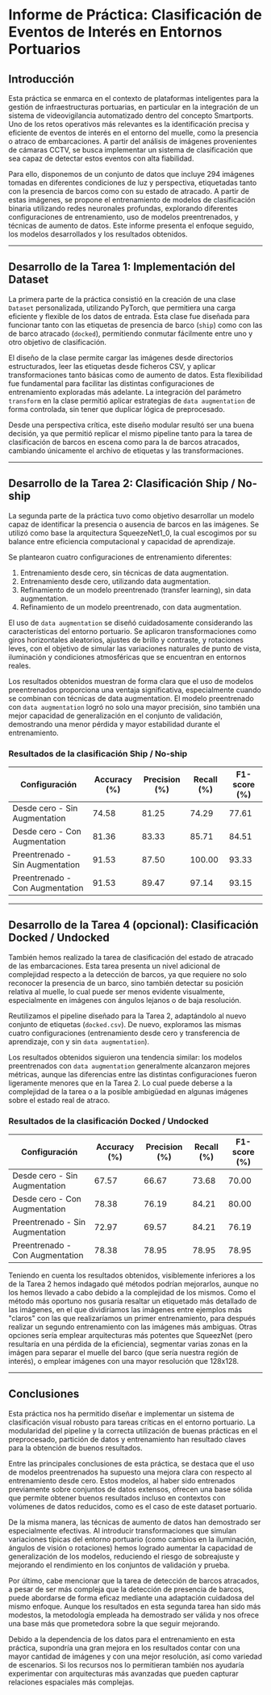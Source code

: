 # Informe de Práctica: Clasificación de Eventos de Interés en Entornos Portuarios

## Introducción

Esta práctica se enmarca en el contexto de plataformas inteligentes para la gestión de infraestructuras portuarias, en particular en la integración de un sistema de videovigilancia automatizado dentro del concepto Smartports. Uno de los retos operativos más relevantes es la identificación precisa y eficiente de eventos de interés en el entorno del muelle, como la presencia o atraco de embarcaciones. A partir del análisis de imágenes provenientes de cámaras CCTV, se busca implementar un sistema de clasificación que sea capaz de detectar estos eventos con alta fiabilidad.

Para ello, disponemos de un conjunto de datos que incluye 294 imágenes tomadas en diferentes condiciones de luz y perspectiva, etiquetadas tanto con la presencia de barcos como con su estado de atracado. A partir de estas imágenes, se propone el entrenamiento de modelos de clasificación binaria utilizando redes neuronales profundas, explorando diferentes configuraciones de entrenamiento, uso de modelos preentrenados, y técnicas de aumento de datos. Este informe presenta el enfoque seguido, los modelos desarrollados y los resultados obtenidos.

---

## Desarrollo de la Tarea 1: Implementación del Dataset

La primera parte de la práctica consistió en la creación de una clase `Dataset` personalizada, utilizando PyTorch, que permitiera una carga eficiente y flexible de los datos de entrada. Esta clase fue diseñada para funcionar tanto con las etiquetas de presencia de barco (`ship`) como con las de barco atracado (`docked`), permitiendo conmutar fácilmente entre uno y otro objetivo de clasificación.

El diseño de la clase permite cargar las imágenes desde directorios estructurados, leer las etiquetas desde ficheros CSV, y aplicar transformaciones tanto básicas como de aumento de datos. Esta flexibilidad fue fundamental para facilitar las distintas configuraciones de entrenamiento exploradas más adelante. La integración del parámetro `transform` en la clase permitió aplicar estrategias de `data augmentation` de forma controlada, sin tener que duplicar lógica de preprocesado.

Desde una perspectiva crítica, este diseño modular resultó ser una buena decisión, ya que permitió replicar el mismo pipeline tanto para la tarea de clasificación de barcos en escena como para la de barcos atracados, cambiando únicamente el archivo de etiquetas y las transformaciones.

---

## Desarrollo de la Tarea 2: Clasificación Ship / No-ship

La segunda parte de la práctica tuvo como objetivo desarrollar un modelo capaz de identificar la presencia o ausencia de barcos en las imágenes. Se utilizó como base la arquitectura SqueezeNet1_0, la cual escogimos por su balance entre eficiencia computacional y capacidad de aprendizaje.

Se plantearon cuatro configuraciones de entrenamiento diferentes:

1. Entrenamiento desde cero, sin técnicas de data augmentation.
2. Entrenamiento desde cero, utilizando data augmentation.
3. Refinamiento de un modelo preentrenado (transfer learning), sin data augmentation.
4. Refinamiento de un modelo preentrenado, con data augmentation.

El uso de `data augmentation` se diseñó cuidadosamente considerando las características del entorno portuario. Se aplicaron transformaciones como giros horizontales aleatorios, ajustes de brillo y contraste, y rotaciones leves, con el objetivo de simular las variaciones naturales de punto de vista, iluminación y condiciones atmosféricas que se encuentran en entornos reales.

Los resultados obtenidos muestran de forma clara que el uso de modelos preentrenados proporciona una ventaja significativa, especialmente cuando se combinan con técnicas de data augmentation. El modelo preentrenado con `data augmentation` logró no solo una mayor precisión, sino también una mejor capacidad de generalización en el conjunto de validación, demostrando una menor pérdida y mayor estabilidad durante el entrenamiento.

### Resultados de la clasificación Ship / No-ship

| Configuración                         | Accuracy (%) | Precision (%) | Recall (%) | F1-score (%) |
|--------------------------------------|--------------|----------------|-------------|----------------|
| Desde cero - Sin Augmentation        | 74.58        | 81.25          | 74.29       | 77.61          |
| Desde cero - Con Augmentation        | 81.36        | 83.33          | 85.71       | 84.51          |
| Preentrenado - Sin Augmentation      | 91.53        | 87.50          | 100.00      | 93.33          |
| Preentrenado - Con Augmentation      | 91.53        | 89.47          | 97.14       | 93.15          |

---

## Desarrollo de la Tarea 4 (opcional): Clasificación Docked / Undocked

También hemos realizado la tarea de clasificación del estado de atracado de las embarcaciones. Esta tarea presenta un nivel adicional de complejidad respecto a la detección de barcos, ya que requiere no solo reconocer la presencia de un barco, sino también detectar su posición relativa al muelle, lo cual puede ser menos evidente visualmente, especialmente en imágenes con ángulos lejanos o de baja resolución.

Reutilizamos el pipeline diseñado para la Tarea 2, adaptándolo al nuevo conjunto de etiquetas (`docked.csv`). De nuevo, exploramos las mismas cuatro configuraciones (entrenamiento desde cero y transferencia de aprendizaje, con y sin `data augmentation`).

Los resultados obtenidos siguieron una tendencia similar: los modelos preentrenados con `data augmentation` generalmente alcanzaron mejores métricas, aunque las diferencias entre las distintas configuraciones fueron ligeramente menores que en la Tarea 2. Lo cual puede deberse a la complejidad de la tarea o a la posible ambigüedad en algunas imágenes sobre el estado real de atraco.

### Resultados de la clasificación Docked / Undocked

| Configuración                         | Accuracy (%) | Precision (%) | Recall (%) | F1-score (%) |
|--------------------------------------|--------------|----------------|-------------|----------------|
| Desde cero - Sin Augmentation        | 67.57        | 66.67          | 73.68       | 70.00          |
| Desde cero - Con Augmentation        | 78.38        | 76.19          | 84.21       | 80.00          |
| Preentrenado - Sin Augmentation      | 72.97        | 69.57          | 84.21       | 76.19          |
| Preentrenado - Con Augmentation      | 78.38        | 78.95          | 78.95       | 78.95          |

Teniendo en cuenta los resultados obtenidos, visiblemente inferiores a los de la Tarea 2 hemos indagado qué métodos podrían mejorarlos, aunque no los hemos llevado a cabo debido a la complejidad de los mismos.
Como el método más oportuno nos gusaría resaltar un etiquetado más detallado de las imágenes, en el que dividiríamos las imágenes entre ejemplos más "claros" con las que realizaríamos un primer entrenamiento, para después realizar un segundo entrenamiento con las imágenes más ambiguas.
Otras opciones sería emplear arquitecturas más potentes que SqueezNet (pero resultaría en una pérdida de la eficiencia), segmentar varias zonas en la imágen para separar el muelle del barco (que sería nuestra región de interés), o emplear imágenes con una mayor resolución que 128x128.

---

## Conclusiones

Esta práctica nos ha permitido diseñar e implementar un sistema de clasificación visual robusto para tareas críticas en el entorno portuario. La modularidad del pipeline y la correcta utilización de buenas prácticas en el preprocesado, partición de datos y entrenamiento han resultado claves para la obtención de buenos resultados.

Entre las principales conclusiones de esta práctica, se destaca que el uso de modelos preentrenados ha supuesto una mejora clara con respecto al entrenamiento desde cero. Estos modelos, al haber sido entrenados previamente sobre conjuntos de datos extensos, ofrecen una base sólida que permite obtener buenos resultados incluso en contextos con volúmenes de datos reducidos, como es el caso de este dataset portuario.

De la misma manera, las técnicas de aumento de datos han demostrado ser especialmente efectivas. Al introducir transformaciones que simulan variaciones típicas del entorno portuario (como cambios en la iluminación, ángulos de visión o rotaciones) hemos logrado aumentar la capacidad de generalización de los modelos, reduciendo el riesgo de sobreajuste y mejorando el rendimiento en los conjuntos de validación y prueba.

Por último, cabe mencionar que la tarea de detección de barcos atracados, a pesar de ser más compleja que la detección de presencia de barcos, puede abordarse de forma eficaz mediante una adaptación cuidadosa del mismo enfoque. Aunque los resultados en esta segunda tarea han sido más modestos, la metodología empleada ha demostrado ser válida y nos ofrece una base más que prometedora sobre la que seguir mejorando.

Debido a la dependencia de los datos para el entrenamiento en esta práctica, supondría una gran mejora en los resultados contar con una mayor cantidad de imágenes y con una mejor resolución, así como variedad de escenarios. Si los recursos nos lo permitieran también nos ayudaría experimentar con arquitecturas más avanzadas que pueden capturar relaciones espaciales más complejas.